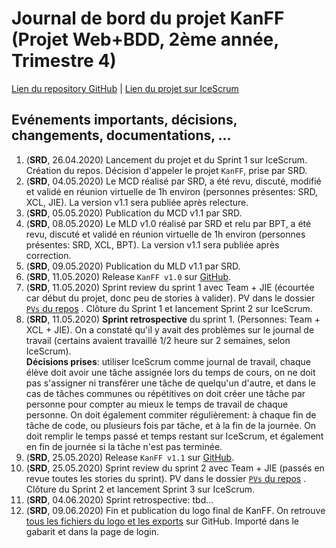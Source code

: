 # Journal de bord du projet KanFF (Projet Web+BDD, 2ème année, Trimestre 4)
[Lien du repository GitHub](https://github.com/samuelroland/KanFF) | [Lien du projet sur IceScrum](https://cloud.icescrum.com/p/PWB2AGDC)

## Evénements importants, décisions, changements, documentations, ...
1. (__SRD__, 26.04.2020) Lancement du projet et du Sprint 1 sur IceScrum. Création du repos. Décision d'appeler le projet `KanFF`, prise par SRD.
1. (__SRD__, 04.05.2020) Le MCD réalisé par SRD, a été revu, discuté, modifié et validé en réunion virtuelle de 1h environ (personnes présentes: SRD, XCL, JIE). La version v1.1 sera publiée après relecture.
1. (__SRD__, 05.05.2020) Publication du MCD v1.1 par SRD.
1. (__SRD__, 08.05.2020) Le MLD v1.0 réalisé par SRD et relu par BPT, a été revu, discuté et validé en réunion virtuelle de 1h environ (personnes présentes: SRD, XCL, BPT). La version v1.1 sera publiée après correction.
1. (__SRD__, 09.05.2020) Publication du MLD v1.1 par SRD.
1. (__SRD__, 11.05.2020) Release `KanFF v1.0` sur [GitHub](https://github.com/samuelroland/KanFF/releases/tag/v1.0).
1. (__SRD__, 11.05.2020) Sprint review du sprint 1 avec Team + JIE (écourtée car début du projet, donc peu de stories à valider). PV dans le dossier [`PVs` du repos](https://github.com/samuelroland/KanFF/tree/master/PVs) . Clôture du Sprint 1 et lancement Sprint 2 sur IceScrum.
1. (__SRD__, 11.05.2020) **Sprint retrospective** du sprint 1. (Personnes: Team + XCL + JIE). On a constaté qu'il y avait des problèmes sur le journal de travail (certains avaient travaillé 1/2 heure sur 2 semaines, selon IceScrum). <br>**Décisions prises**: utiliser IceScrum comme journal de travail, chaque élève doit avoir une tâche assignée lors du temps de cours, on ne doit pas s'assigner ni transférer une tâche de quelqu'un d'autre, et dans le cas de tâches communes ou répétitives on doit créer une tâche par personne pour compter au mieux le temps de travail de chaque personne. On doit également commiter régulièrement: à chaque fin de tâche de code, ou plusieurs fois par tâche, et à la fin de la journée. On doit remplir le temps passé et temps restant sur IceScrum, et également en fin de journée si la tâche n'est pas terminée.
1. (__SRD__, 25.05.2020) Release `KanFF v1.1` sur [GitHub](https://github.com/samuelroland/KanFF/releases/tag/v1.1).
1. (__SRD__, 25.05.2020) Sprint review du sprint 2 avec Team + JIE (passés en revue toutes les stories du sprint). PV dans le dossier [`PVs` du repos](https://github.com/samuelroland/KanFF/tree/master/PVs) . Clôture du Sprint 2 et lancement Sprint 3 sur IceScrum.
1. (__SRD__, 04.06.2020) Sprint retrospective: tbd...
1. (__SRD__, 09.06.2020) Fin et publication du logo final de KanFF. On retrouve [tous les fichiers du logo et les exports](https://github.com/samuelroland/KanFF/tree/master/ressources/logo) sur GitHub. Importé dans le gabarit et dans la page de login.
